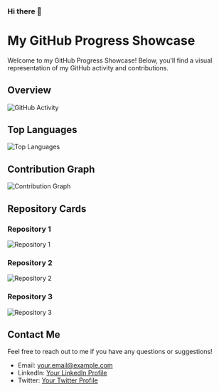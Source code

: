 ### Hi there 👋
# My GitHub Progress Showcase

Welcome to my GitHub Progress Showcase! Below, you'll find a visual representation of my GitHub activity and contributions.

## Overview

![GitHub Activity](https://github-readme-stats.vercel.app/api?username=krishna-kant-tiwari&show_icons=true&theme=radical)

## Top Languages

![Top Languages](https://github-readme-stats.vercel.app/api/top-langs/?username=krishna-kant-tiwari&layout=compact&theme=radical)

## Contribution Graph

![Contribution Graph](https://activity-graph.herokuapp.com/graph?username=krishna-kant-tiwari&theme=rogue)

## Repository Cards

### Repository 1

![Repository 1](https://github.com/krishna-kant-tiwari/jay-shree-ram)

### Repository 2

![Repository 2](https://github-readme-stats.vercel.app/api/pin/?username=YourGitHubUsername&repo=Repository2&theme=radical)

### Repository 3

![Repository 3](https://github-readme-stats.vercel.app/api/pin/?username=YourGitHubUsername&repo=Repository3&theme=radical)

## Contact Me

Feel free to reach out to me if you have any questions or suggestions!

- Email: your.email@example.com
- LinkedIn: [Your LinkedIn Profile](https://www.linkedin.com/in/yourusername/)
- Twitter: [Your Twitter Profile](https://twitter.com/yourusername)

<!--
**krishna-kant-tiwari/krishna-kant-tiwari** is a ✨ _special_ ✨ repository because its `README.md` (this file) appears on your GitHub profile.

Here are some ideas to get you started:

- 🔭 I’m currently working on ...
- 🌱 I’m currently learning ...
- 👯 I’m looking to collaborate on ...
- 🤔 I’m looking for help with ...
- 💬 Ask me about ...
- 📫 How to reach me: ...
- 😄 Pronouns: ...
- ⚡ Fun fact: ...
-->
